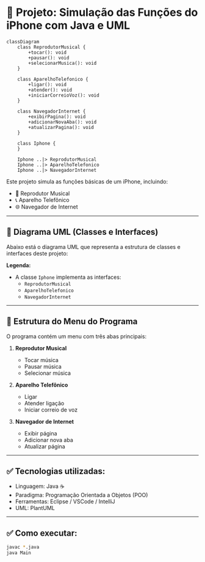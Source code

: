 # 📱 Projeto: Simulação das Funções do iPhone com Java e UML

```mermaid
classDiagram
    class ReprodutorMusical {
        +tocar(): void
        +pausar(): void
        +selecionarMusica(): void
    }

    class AparelhoTelefonico {
        +ligar(): void
        +atender(): void
        +iniciarCorreioVoz(): void
    }

    class NavegadorInternet {
        +exibirPagina(): void
        +adicionarNovaAba(): void
        +atualizarPagina(): void
    }

    class Iphone {
    }

    Iphone ..|> ReprodutorMusical
    Iphone ..|> AparelhoTelefonico
    Iphone ..|> NavegadorInternet
```

Este projeto simula as funções básicas de um iPhone, incluindo:

- 🎵 Reprodutor Musical
- 📞 Aparelho Telefônico
- 🌐 Navegador de Internet

---

## 📌 Diagrama UML (Classes e Interfaces)

Abaixo está o diagrama UML que representa a estrutura de classes e interfaces deste projeto:

**Legenda:**
- A classe `Iphone` implementa as interfaces:
  - `ReprodutorMusical`
  - `AparelhoTelefonico`
  - `NavegadorInternet`

---

## 📌 Estrutura do Menu do Programa

O programa contém um menu com três abas principais:

1. **Reprodutor Musical**
   - Tocar música
   - Pausar música
   - Selecionar música

2. **Aparelho Telefônico**
   - Ligar
   - Atender ligação
   - Iniciar correio de voz

3. **Navegador de Internet**
   - Exibir página
   - Adicionar nova aba
   - Atualizar página

---



## ✅ Tecnologias utilizadas:

- Linguagem: Java ☕
- Paradigma: Programação Orientada a Objetos (POO)
- Ferramentas: Eclipse / VSCode / IntelliJ
- UML: PlantUML

---

## ✅ Como executar:

```bash
javac *.java
java Main


